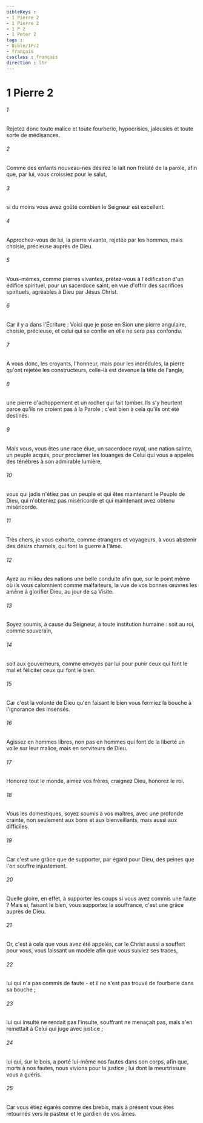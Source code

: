 ```yaml
---
bibleKeys : 
- 1 Pierre 2
- 1 Pierre 2
- 1 P 2
- 1 Peter 2
tags : 
- Bible/1P/2
- français
cssclass : français
direction : ltr
---
```


# 1 Pierre 2

###### 1
Rejetez donc toute malice et toute fourberie, hypocrisies, jalousies et toute sorte de médisances. 
###### 2
Comme des enfants nouveau-nés désirez le lait non frelaté de la parole, afin que, par lui, vous croissiez pour le salut, 
###### 3
si du moins vous avez goûté combien le Seigneur est excellent. 
###### 4
Approchez-vous de lui, la pierre vivante, rejetée par les hommes, mais choisie, précieuse auprès de Dieu. 
###### 5
Vous-mêmes, comme pierres vivantes, prêtez-vous à l'édification d'un édifice spirituel, pour un sacerdoce saint, en vue d'offrir des sacrifices spirituels, agréables à Dieu par Jésus Christ. 
###### 6
Car il y a dans l'Écriture : Voici que je pose en Sion une pierre angulaire, choisie, précieuse, et celui qui se confie en elle ne sera pas confondu. 
###### 7
A vous donc, les croyants, l'honneur, mais pour les incrédules, la pierre qu'ont rejetée les constructeurs, celle-là est devenue la tête de l'angle, 
###### 8
une pierre d'achoppement et un rocher qui fait tomber. Ils s'y heurtent parce qu'ils ne croient pas à la Parole ; c'est bien à cela qu'ils ont été destinés. 
###### 9
Mais vous, vous êtes une race élue, un sacerdoce royal, une nation sainte, un peuple acquis, pour proclamer les louanges de Celui qui vous a appelés des ténèbres à son admirable lumière, 
###### 10
vous qui jadis n'étiez pas un peuple et qui êtes maintenant le Peuple de Dieu, qui n'obteniez pas miséricorde et qui maintenant avez obtenu miséricorde. 
###### 11
Très chers, je vous exhorte, comme étrangers et voyageurs, à vous abstenir des désirs charnels, qui font la guerre à l'âme. 
###### 12
Ayez au milieu des nations une belle conduite afin que, sur le point même où ils vous calomnient comme malfaiteurs, la vue de vos bonnes œuvres les amène à glorifier Dieu, au jour de sa Visite. 
###### 13
Soyez soumis, à cause du Seigneur, à toute institution humaine : soit au roi, comme souverain, 
###### 14
soit aux gouverneurs, comme envoyés par lui pour punir ceux qui font le mal et féliciter ceux qui font le bien. 
###### 15
Car c'est la volonté de Dieu qu'en faisant le bien vous fermiez la bouche à l'ignorance des insensés. 
###### 16
Agissez en hommes libres, non pas en hommes qui font de la liberté un voile sur leur malice, mais en serviteurs de Dieu. 
###### 17
Honorez tout le monde, aimez vos frères, craignez Dieu, honorez le roi. 
###### 18
Vous les domestiques, soyez soumis à vos maîtres, avec une profonde crainte, non seulement aux bons et aux bienveillants, mais aussi aux difficiles. 
###### 19
Car c'est une grâce que de supporter, par égard pour Dieu, des peines que l'on souffre injustement. 
###### 20
Quelle gloire, en effet, à supporter les coups si vous avez commis une faute ? Mais si, faisant le bien, vous supportez la souffrance, c'est une grâce auprès de Dieu. 
###### 21
Or, c'est à cela que vous avez été appelés, car le Christ aussi a souffert pour vous, vous laissant un modèle afin que vous suiviez ses traces, 
###### 22
lui qui n'a pas commis de faute - et il ne s'est pas trouvé de fourberie dans sa bouche ; 
###### 23
lui qui insulté ne rendait pas l'insulte, souffrant ne menaçait pas, mais s'en remettait à Celui qui juge avec justice ; 
###### 24
lui qui, sur le bois, a porté lui-même nos fautes dans son corps, afin que, morts à nos fautes, nous vivions pour la justice ; lui dont la meurtrissure vous a guéris. 
###### 25
Car vous étiez égarés comme des brebis, mais à présent vous êtes retournés vers le pasteur et le gardien de vos âmes. 
